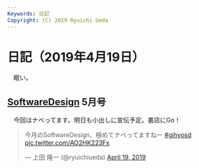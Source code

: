 ```yaml
---
Keywords: 日記
Copyright: (C) 2019 Ryuichi Ueda
---
```


# 日記（2019年4月19日）

　眠い。

## [SoftwareDesign](https://amzn.to/2Pjl2Jp) 5月号

　今回はナベってます。明日も小出しに宣伝予定。書店にGo！


<blockquote class="twitter-tweet" data-partner="tweetdeck"><p lang="ja" dir="ltr">今月のSoftwareDesign、極めてナベってますねー <a href="https://twitter.com/hashtag/gihyosd?src=hash&amp;ref_src=twsrc%5Etfw">#gihyosd</a> <a href="https://t.co/AO2HK223Fx">pic.twitter.com/AO2HK223Fx</a></p>&mdash; 上田 隆一 (@ryuichiueda) <a href="https://twitter.com/ryuichiueda/status/1119206483172790272?ref_src=twsrc%5Etfw">April 19, 2019</a></blockquote>
<script async src="https://platform.twitter.com/widgets.js" charset="utf-8"></script>

